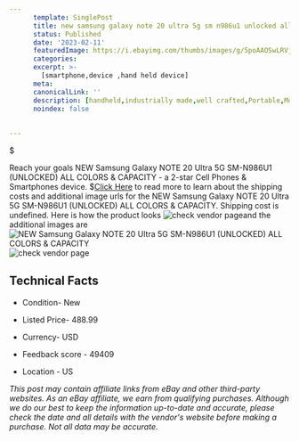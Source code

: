 ```yaml
---
      template: SinglePost
      title: new samsung galaxy note 20 ultra 5g sm n986u1 unlocked all colors capacity
      status: Published
      date: '2023-02-11'
      featuredImage: https://i.ebayimg.com/thumbs/images/g/5poAAOSwLRVjjkcj/s-l225.jpg
      categories: 
      excerpt: >-
        [smartphone,device ,hand held device]
      meta:
      canonicalLink: ''
      description: [handheld,industrially made,well crafted,Portable,Mobile,Compact,Convenient,Lightweight,Maneuverable,Man-portable,Miniature,Carriable,Hand-held,Light,Holdable,Transportable,Mobile device,Pocket-sized,On-the-go,Wireless,Cordless,Compact size,Convenient size, smartphone,device ,hand held device]
      noindex: false
      
        
---
```

$

Reach your goals NEW Samsung Galaxy NOTE 20 Ultra 5G SM-N986U1  (UNLOCKED) ALL COLORS & CAPACITY - a 2-star Cell Phones & Smartphones device.
$[Click Here](https://www.ebay.com/itm/164473420916?hash=item264b613c74%3Ag%3A5poAAOSwLRVjjkcj&mkevt=1&mkcid=1&mkrid=711-53200-19255-0&campid=%253CePNCampaignId%253E&customid=%253CreferenceId%253E&toolid=10049) to read more to learn about the shipping costs and additional image urls for the NEW Samsung Galaxy NOTE 20 Ultra 5G SM-N986U1  (UNLOCKED) ALL COLORS & CAPACITY. Shipping cost is undefined. Here is how the product looks ![check vendor page](https://i.ebayimg.com/thumbs/images/g/5poAAOSwLRVjjkcj/s-l225.jpg)and the additional images are![NEW Samsung Galaxy NOTE 20 Ultra 5G SM-N986U1  (UNLOCKED) ALL COLORS & CAPACITY](https://i.ebayimg.com/images/g/5poAAOSwLRVjjkcj/s-l640.jpg)![check vendor page](https://origin-galleryplus.ebayimg.com/ws/web/164473420916_2_0_1/225x225.jpg,https://origin-galleryplus.ebayimg.com/ws/web/164473420916_3_0_1/225x225.jpg,https://origin-galleryplus.ebayimg.com/ws/web/164473420916_4_0_1/225x225.jpg,https://origin-galleryplus.ebayimg.com/ws/web/164473420916_5_0_1/225x225.jpg,https://origin-galleryplus.ebayimg.com/ws/web/164473420916_6_0_1/225x225.jpg)



 ## Technical Facts 



     
      

 - Condition- New 


      

 - Listed Price- 488.99 


      

 - Currency- USD 


      

 - Feedback score - 49409 


      

 - Location - US 


      
      

 *_This post may contain affiliate links from eBay and other third-party websites. As an eBay affiliate, we earn from qualifying purchases. Although we do our best to keep the information up-to-date and accurate, please check the date and all details with the vendor's website before making a purchase. Not all data may be accurate._*






